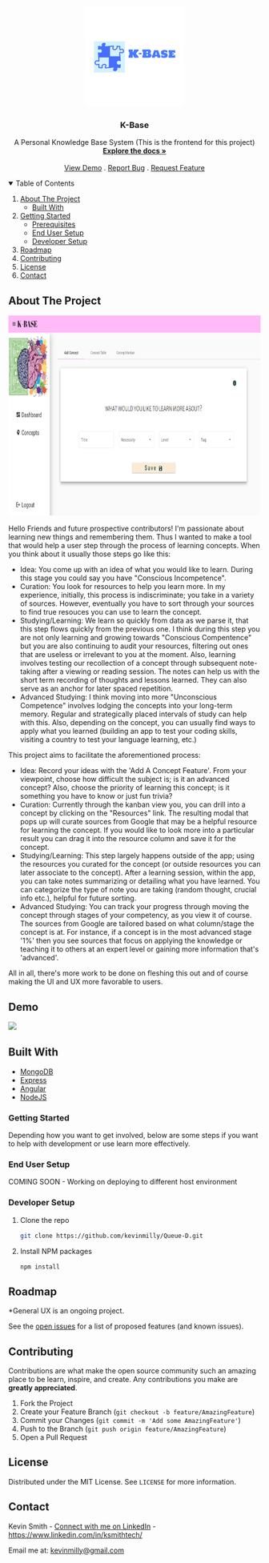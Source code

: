 <!-- PROJECT LOGO -->
<br />
<p align="center">
  <a href="">
    <img src="readme-assets/logo.png" alt="Logo" width="200" height="200">
  </a>

  <h3 align="center">K-Base</h3>

  <p align="center">
   A Personal Knowledge Base System (This is the frontend for this project)
    <br />
    <a href="https://github.com/kevinmilly/K-Base-frontend"><strong>Explore the docs »</strong></a>
    <br />
    <br />
    <a href="#demo">View Demo</a>
    .
    <a href="https://github.com/kevinmilly/K-Base-frontend/issues">Report Bug</a>
    .
    <a href="https://github.com/kevinmilly/K-Base-frontend/issues">Request Feature</a>
  </p>
</p>



<!-- TABLE OF CONTENTS -->
<details open="open">
  <summary>Table of Contents</summary>
  <ol>
    <li>
      <a href="#about-the-project">About The Project</a>
      <ul>
        <li><a href="#built-with">Built With</a></li>
      </ul>
    </li>
    <li>
      <a href="#getting-started">Getting Started</a>
      <ul>
        <li><a href="#prerequisites">Prerequisites</a></li>
        <li><a href="#generaluse">End User Setup</a></li>
        <li><a href="#installation">Developer Setup</a></li>
      </ul>
    </li>
    <li><a href="#roadmap">Roadmap</a></li>
    <li><a href="#contributing">Contributing</a></li>
    <li><a href="#license">License</a></li>
    <li><a href="#contact">Contact</a></li>

  </ol>
</details>



<!-- ABOUT THE PROJECT -->
## About The Project

<img src="readme-assets/screenshot.PNG" alt="screenshot" width="750" height="400">

Hello Friends and future prospective contributors!  I'm passionate about learning new things and remembering them.  Thus I wanted to make a tool that would help a user
step through the process of learning concepts.  When you think about it usually those steps go like this:

* Idea: You come up with an idea of what you would like to learn.  During this stage you could say you have "Conscious Incompetence".
* Curation: You look for resources to help you learn more.  In my experience, initially, this process is indiscriminate; you take in a variety of sources.  However, eventually you have to sort through your sources to find true resouces you can use to learn the concept.
* Studying/Learning: We learn so quickly from data as we parse it, that this step flows quickly from the previous one.  I think during this step you are not only learning and growing towards "Conscious Compentence" but you are also continuing to audit your resources, filtering out ones that are useless or irrelevant to you at the moment.  Also, learning involves testing our recollection of a concept through subsequent note-taking after a viewing or reading session.  The notes can help us with the short term recording of thoughts and lessons learned.  They can also serve as an anchor for later spaced repetition.
* Advanced Studying: I think moving into more "Unconscious Competence" involves lodging the concepts into your long-term memory.  Regular and strategically placed intervals of study can help with this.  Also, depending on the concept, you can usually find ways to apply what you learned (building an app to test your coding skills, visiting a country to test your language learning, etc.)

This project aims to facilitate the aforementioned process:

* Idea: Record your ideas with the 'Add A Concept Feature'.  From your viewpoint, choose how difficult the subject is; is it an advanced concept?  Also, choose the priority of learning this concept; is it something you have to know or just fun trivia?
* Curation: Currently through the kanban view you, you can drill into a concept by clicking on the "Resources" link.  The resulting modal that pops up will curate sources from Google that may be a helpful resource for learning the concept.  If you would like to look more into a particular result you can drag it into the resource column and save it for the concept.  
* Studying/Learning: This step largely happens outside of the app; using the resources you curated for the concept (or outside resources you can later associate to the concept).  After a learning session, within the app, you can take notes summarizing or detailing what you have learned.  You can categorize the type of note you are taking (random thought, crucial info etc.), helpful for future sorting.
* Advanced Studying: You can track your progress through moving the concept through stages of your competency, as you view it of course.  The sources from Google are tailored  based on what column/stage the concept is at.  For instance, if a concept is in the most advanced stage '1%' then you see sources that focus on applying the knowledge or teaching it to others at an expert level or gaining more information that's 'advanced'.

All in all, there's more work to be done on fleshing this out and of course making the UI and UX more favorable to users.


## Demo
<img src="readme-assets/kbase-demo.gif">

## Built With

* [MongoDB](https://www.mongodb.com/)
* [Express](https://expressjs.com/)
* [Angular](https://angular.io/)
* [NodeJS](https://nodejs.org/en/)


### Getting Started

Depending how you want to get involved, below are some steps if you want to help with development or use learn more effectively.

### End User Setup

COMING SOON - Working on deploying to different host environment

### Developer Setup

1. Clone the repo
   ```sh
   git clone https://github.com/kevinmilly/Queue-D.git
   ```
2. Install NPM packages
   ```sh
   npm install
   ```
## Roadmap

*General UX is an ongoing project.


See the [open issues](https://github.com/kevinmilly/QueueD/issues) for a list of proposed features (and known issues).

<!-- CONTRIBUTING -->
## Contributing

Contributions are what make the open source community such an amazing place to be learn, inspire, and create. Any contributions you make are **greatly appreciated**.


1. Fork the Project
2. Create your Feature Branch (`git checkout -b feature/AmazingFeature`)
3. Commit your Changes (`git commit -m 'Add some AmazingFeature'`)
4. Push to the Branch (`git push origin feature/AmazingFeature`)
5. Open a Pull Request



<!-- LICENSE -->
## License

Distributed under the MIT License. See `LICENSE` for more information.



<!-- CONTACT -->
## Contact

Kevin Smith - [Connect with me on LinkedIn](https://www.linkedin.com/in/ksmithtech/) - https://www.linkedin.com/in/ksmithtech/

Email me at: kevinmilly@gmail.com
